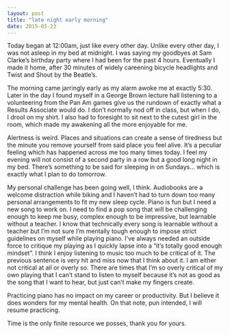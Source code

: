 ```yaml
---
layout: post
title: "late night early morning"
date: 2015-05-23
---
```


Today began at 12:00am, just like every other day. Unlike every other day, I was not asleep in my bed at midnight. I was saying my goodbyes at Sam Clarke’s birthday party where I had been for the past 4 hours. Eventually I made it home, after 30 minutes of widely careening bicycle headlights and Twist and Shout by the Beatle’s.

The morning came jarringly early as my alarm awoke me at exactly 5:30. Later in the day I found myself in a George Brown lecture hall listening to a volunteering from the Pan Am games give us the rundown of exactly what a Results Associate would do. I don’t normally nod off in class, but when I do, I drool on my shirt. I also had to foresight to sit next to the cutest girl in the room, which made my awakening all the more enjoyable for me.

Alertness is weird. Places and situations can create a sense of tiredness but the minute you remove yourself from said place you feel alive. It’s a peculiar feeling which has happened across me too many times today. I feel my evening will not consist of a second party in a row but a good long night in my bed. There’s something to be said for sleeping in on Sundays… which is exactly what I plan to do tomorrow.

My personal challenge has been going well, I think. Audiobooks are a welcome distraction while biking and I haven’t had to turn down too many personal arrangements to fit my new sleep cycle. Piano is fun but I need a new song to work on. I need to find a pop song that will be challenging enough to keep me busy, complex enough to be impressive, but learnable without a teacher. I know that technically every song is learnable without a teacher but I’m not sure I’m mentally tough enough to impose strict guidelines on myself while playing piano. I’ve always needed an outside force to critique my playing as I quickly lapse into a “it’s totally good enough mindset”. I think I enjoy listening to music too much to be critical of it. The previous sentence is very hit and miss now that I think about it. I am either not critical at all or overly so. There are times that I’m so overly critical of my own playing that I can’t stand to listen to myself because it’s not as good as the song that I want to hear, but just can’t make my fingers create.

Practicing piano has no impact on my career or productivity. But I believe it does wonders for my mental health. On that note, pun intended, I will resume practicing.

Time is the only finite resource we posses, thank you for yours.
